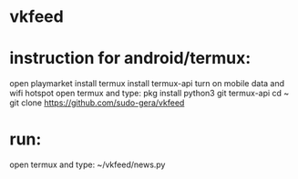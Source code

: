 # vkfeed
# instruction for android/termux:
open playmarket
install termux
install termux-api
turn on mobile data and wifi hotspot
open termux and type:
pkg install python3 git termux-api
cd ~
git clone https://github.com/sudo-gera/vkfeed
# run:
open termux and type:
~/vkfeed/news.py
